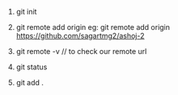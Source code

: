 1. git init
2. git remote add origin <your git url>
    eg: git remote add origin https://github.com/sagartmg2/ashoj-2
3. git remote -v  // to check our remote url



1. git status
2. git add .

